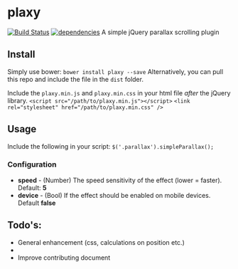# plaxy
[![Build Status](https://travis-ci.org/chrisvanmook/plaxy.svg?branch=master)](https://travis-ci.org/chrisvanmook/plaxy) [![dependencies](https://david-dm.org/chrisvanmook/plaxy.svg)](https://david-dm.org/chrisvanmook/plaxy.svg)
A simple jQuery parallax scrolling plugin

## Install
Simply use bower: `bower install plaxy --save`
Alternatively, you can pull this repo and include the file in the `dist` folder.

Include the `plaxy.min.js` and `plaxy.min.css` in your html file *after* the jQuery library.
`` <script src="/path/to/plaxy.min.js"></script> ``
`` <link rel="stylesheet" href="/path/to/plaxy.min.css" /> ``

## Usage
Include the following in your script:
`$('.parallax').simpleParallax();`

### Configuration
- **speed** - (Number) The speed sensitivity of the effect (lower = faster). Default: **5**
- **device** - (Bool) If the effect should be enabled on mobile devices. Default **false**

## Todo's:
- General enhancement (css, calculations on position etc.)
-
- Improve contributing document



